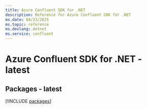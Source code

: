 ```yaml
---
title: Azure Confluent SDK for .NET
description: Reference for Azure Confluent SDK for .NET
ms.date: 04/23/2025
ms.topic: reference
ms.devlang: dotnet
ms.service: confluent
---
```

# Azure Confluent SDK for .NET - latest
## Packages - latest
[!INCLUDE [packages](confluent-index.md)]